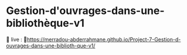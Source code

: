 # Gestion-d'ouvrages-dans-une-bibliothèque-v1
 
🔴 live : 🔗https://merradou-abderrahmane.github.io/Project-7-Gestion-d-ouvrages-dans-une-biblioth-que-v1/
